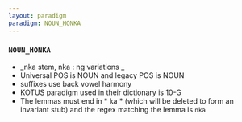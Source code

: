 ```yaml
---
layout: paradigm
paradigm: NOUN_HONKA
---
```

### ` NOUN_HONKA `

* _nka stem, nka : ng variations _
* Universal POS is NOUN and legacy POS is NOUN
* suffixes use back vowel harmony
* KOTUS paradigm used in their dictionary is 10-G
* The lemmas must end in * ka * (which will be deleted to form an invariant stub) and the regex matching the lemma is ` nka `
